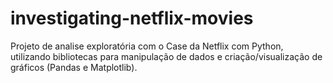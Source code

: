 # investigating-netflix-movies
 Projeto de analise exploratória com o Case da Netflix com Python, utilizando bibliotecas para manipulação de dados e criação/visualização de gráficos (Pandas e Matplotlib).
